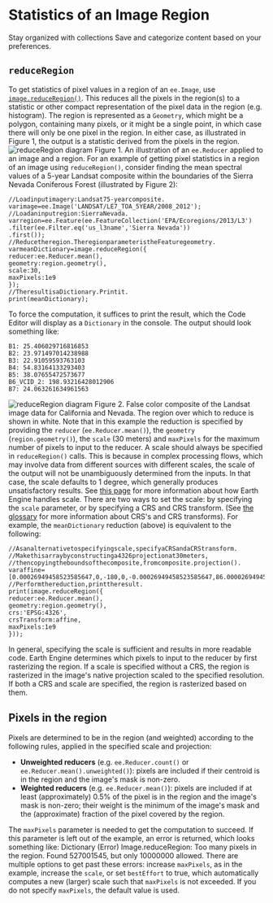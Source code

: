  
#  Statistics of an Image Region
Stay organized with collections  Save and categorize content based on your preferences. 
##  `reduceRegion`
To get statistics of pixel values in a region of an `ee.Image`, use [`image.reduceRegion()`](https://developers.google.com/earth-engine/apidocs/ee-image-reduceregion). This reduces all the pixels in the region(s) to a statistic or other compact representation of the pixel data in the region (e.g. histogram). The region is represented as a `Geometry`, which might be a polygon, containing many pixels, or it might be a single point, in which case there will only be one pixel in the region. In either case, as illustrated in Figure 1, the output is a statistic derived from the pixels in the region.
![reduceRegion diagram](https://developers.google.com/static/earth-engine/images/Reduce_region_diagram.png) Figure 1. An illustration of an `ee.Reducer` applied to an image and a region.
For an example of getting pixel statistics in a region of an image using `reduceRegion()`, consider finding the mean spectral values of a 5-year Landsat composite within the boundaries of the Sierra Nevada Coniferous Forest (illustrated by Figure 2):
```
//Loadinputimagery:Landsat75-yearcomposite.
varimage=ee.Image('LANDSAT/LE7_TOA_5YEAR/2008_2012');
//Loadaninputregion:SierraNevada.
varregion=ee.Feature(ee.FeatureCollection('EPA/Ecoregions/2013/L3')
.filter(ee.Filter.eq('us_l3name','Sierra Nevada'))
.first());
//Reducetheregion.TheregionparameteristheFeaturegeometry.
varmeanDictionary=image.reduceRegion({
reducer:ee.Reducer.mean(),
geometry:region.geometry(),
scale:30,
maxPixels:1e9
});
//TheresultisaDictionary.Printit.
print(meanDictionary);
```

To force the computation, it suffices to print the result, which the Code Editor will display as a `Dictionary` in the console. The output should look something like: 
```
B1: 25.406029716816853
B2: 23.971497014238988
B3: 22.91059593763103
B4: 54.83164133293403
B5: 38.07655472573677
B6_VCID_2: 198.93216428012906
B7: 24.063261634961563
```
![reduceRegion diagram](https://developers.google.com/static/earth-engine/images/ReduceRegion_sierras.jpg) Figure 2. False color composite of the Landsat image data for California and Nevada. The region over which to reduce is shown in white. 
Note that in this example the reduction is specified by providing the `reducer` (`ee.Reducer.mean()`), the `geometry` (`region.geometry()`), the `scale` (30 meters) and `maxPixels` for the maximum number of pixels to input to the reducer. A scale should always be specified in `reduceRegion()` calls. This is because in complex processing flows, which may involve data from different sources with different scales, the scale of the output will not be unambiguously determined from the inputs. In that case, the scale defaults to 1 degree, which generally produces unsatisfactory results. See [this page](https://developers.google.com/earth-engine/guides/scale) for more information about how Earth Engine handles scale.
There are two ways to set the scale: by specifying the `scale` parameter, or by specifying a CRS and CRS transform. (See [the glossary](https://developers.google.com/earth-engine/glossary) for more information about CRS's and CRS transforms). For example, the `meanDictionary` reduction (above) is equivalent to the following:
```
//Asanalternativetospecifyingscale,specifyaCRSandaCRStransform.
//Makethisarraybyconstructinga4326projectionat30meters,
//thencopyingtheboundsofthecomposite,fromcomposite.projection().
varaffine=[0.00026949458523585647,0,-180,0,-0.00026949458523585647,86.0000269494563];
//Performthereduction,printtheresult.
print(image.reduceRegion({
reducer:ee.Reducer.mean(),
geometry:region.geometry(),
crs:'EPSG:4326',
crsTransform:affine,
maxPixels:1e9
}));
```

In general, specifying the scale is sufficient and results in more readable code. Earth Engine determines which pixels to input to the reducer by first rasterizing the region. If a scale is specified without a CRS, the region is rasterized in the image's native projection scaled to the specified resolution. If both a CRS and scale are specified, the region is rasterized based on them.
##  Pixels in the region 
Pixels are determined to be in the region (and weighted) according to the following rules, applied in the specified scale and projection:
  * **Unweighted reducers** (e.g. `ee.Reducer.count()` or `ee.Reducer.mean().unweighted()`): pixels are included if their centroid is in the region and the image's mask is non-zero.
  * **Weighted reducers** (e.g. `ee.Reducer.mean()`): pixels are included if at least (approximately) 0.5% of the pixel is in the region and the image's mask is non-zero; their weight is the minimum of the image's mask and the (approximate) fraction of the pixel covered by the region. 


The `maxPixels` parameter is needed to get the computation to succeed. If this parameter is left out of the example, an error is returned, which looks something like:
Dictionary (Error) Image.reduceRegion: Too many pixels in the region. Found 527001545, but only 10000000 allowed. 
There are multiple options to get past these errors: increase `maxPixels`, as in the example, increase the `scale`, or set `bestEffort` to true, which automatically computes a new (larger) scale such that `maxPixels` is not exceeded. If you do not specify `maxPixels`, the default value is used.
